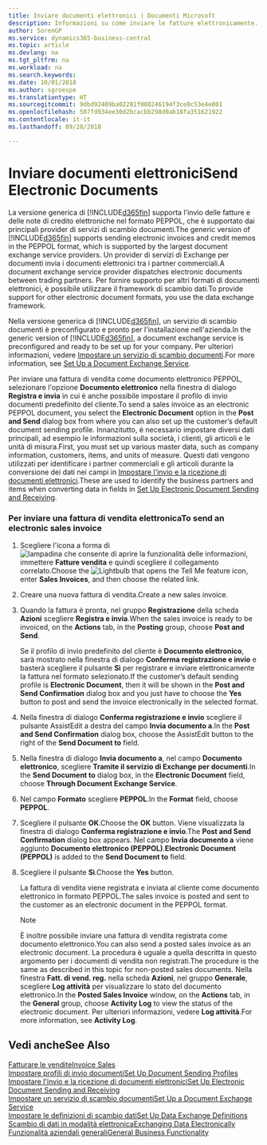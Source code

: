 ```yaml
---
title: Inviare documenti elettronici | Documenti Microsoft
description: Informazioni su come inviare le fatture elettronicamente.
author: SorenGP
ms.service: dynamics365-business-central
ms.topic: article
ms.devlang: na
ms.tgt_pltfrm: na
ms.workload: na
ms.search.keywords: 
ms.date: 10/01/2018
ms.author: sgroespe
ms.translationtype: HT
ms.sourcegitcommit: 9dbd92409ba02281f008246194f3ce0c53e4e001
ms.openlocfilehash: 507fd934ee30d2bcacbb298d0ab18fa351621922
ms.contentlocale: it-it
ms.lasthandoff: 09/28/2018

---
```

# <a name="send-electronic-documents"></a><span data-ttu-id="cdb2c-103">Inviare documenti elettronici</span><span class="sxs-lookup"><span data-stu-id="cdb2c-103">Send Electronic Documents</span></span>
<span data-ttu-id="cdb2c-104">La versione generica di [!INCLUDE[d365fin](includes/d365fin_md.md)] supporta l'invio delle fatture e delle note di credito elettroniche nel formato PEPPOL, che è supportato dai principali provider di servizi di scambio documenti.</span><span class="sxs-lookup"><span data-stu-id="cdb2c-104">The generic version of [!INCLUDE[d365fin](includes/d365fin_md.md)] supports sending electronic invoices and credit memos in the PEPPOL format, which is supported by the largest document exchange service providers.</span></span> <span data-ttu-id="cdb2c-105">Un provider di servizi di Exchange per documenti invia i documenti elettronici tra i partner commerciali.</span><span class="sxs-lookup"><span data-stu-id="cdb2c-105">A document exchange service provider dispatches electronic documents between trading partners.</span></span> <span data-ttu-id="cdb2c-106">Per fornire supporto per altri formati di documenti elettronici, è possibile utilizzare il framework di scambio dati.</span><span class="sxs-lookup"><span data-stu-id="cdb2c-106">To provide support for other electronic document formats, you use the data exchange framework.</span></span>  

 <span data-ttu-id="cdb2c-107">Nella versione generica di [!INCLUDE[d365fin](includes/d365fin_md.md)], un servizio di scambio documenti è preconfigurato e pronto per l'installazione nell'azienda.</span><span class="sxs-lookup"><span data-stu-id="cdb2c-107">In the generic version of [!INCLUDE[d365fin](includes/d365fin_md.md)], a document exchange service is preconfigured and ready to be set up for your company.</span></span> <span data-ttu-id="cdb2c-108">Per ulteriori informazioni, vedere [Impostare un servizio di scambio documenti](across-how-to-set-up-a-document-exchange-service.md).</span><span class="sxs-lookup"><span data-stu-id="cdb2c-108">For more information, see [Set Up a Document Exchange Service](across-how-to-set-up-a-document-exchange-service.md).</span></span>  

 <span data-ttu-id="cdb2c-109">Per inviare una fattura di vendita come documento elettronico PEPPOL, selezionare l'opzione **Documento elettronico** nella finestra di dialogo **Registra e invia** in cui è anche possibile impostare il profilo di invio documenti predefinito del cliente.</span><span class="sxs-lookup"><span data-stu-id="cdb2c-109">To send a sales invoice as an electronic PEPPOL document, you select the **Electronic Document** option in the **Post and Send** dialog box from where you can also set up the customer’s default document sending profile.</span></span> <span data-ttu-id="cdb2c-110">Innanzitutto, è necessario impostare diversi dati principali, ad esempio le informazioni sulla società, i clienti, gli articoli e le unità di misura.</span><span class="sxs-lookup"><span data-stu-id="cdb2c-110">First, you must set up various master data, such as company information, customers, items, and units of measure.</span></span> <span data-ttu-id="cdb2c-111">Questi dati vengono utilizzati per identificare i partner commerciali e gli articoli durante la conversione dei dati nei campi in [Impostare l'invio e la ricezione di documenti elettronici](across-how-to-set-up-electronic-document-sending-and-receiving.md).</span><span class="sxs-lookup"><span data-stu-id="cdb2c-111">These are used to identify the business partners and items when converting data in fields in [Set Up Electronic Document Sending and Receiving](across-how-to-set-up-electronic-document-sending-and-receiving.md).</span></span>  

### <a name="to-send-an-electronic-sales-invoice"></a><span data-ttu-id="cdb2c-112">Per inviare una fattura di vendita elettronica</span><span class="sxs-lookup"><span data-stu-id="cdb2c-112">To send an electronic sales invoice</span></span>  

1.  <span data-ttu-id="cdb2c-113">Scegliere l'icona a forma di ![lampadina che consente di aprire la funzionalità delle informazioni](media/ui-search/search_small.png "Informazioni sull'operazione che si desidera eseguire"), immettere **Fatture vendita** e quindi scegliere il collegamento correlato.</span><span class="sxs-lookup"><span data-stu-id="cdb2c-113">Choose the ![Lightbulb that opens the Tell Me feature](media/ui-search/search_small.png "Tell me what you want to do") icon, enter **Sales Invoices**, and then choose the related link.</span></span>  

2.  <span data-ttu-id="cdb2c-114">Creare una nuova fattura di vendita.</span><span class="sxs-lookup"><span data-stu-id="cdb2c-114">Create a new sales invoice.</span></span>  

3.  <span data-ttu-id="cdb2c-115">Quando la fattura è pronta, nel gruppo **Registrazione** della scheda **Azioni** scegliere **Registra e invia**.</span><span class="sxs-lookup"><span data-stu-id="cdb2c-115">When the sales invoice is ready to be invoiced, on the **Actions** tab, in the **Posting** group, choose **Post and Send**.</span></span>  

     <span data-ttu-id="cdb2c-116">Se il profilo di invio predefinito del cliente è **Documento elettronico**, sarà mostrato nella finestra di dialogo **Conferma registrazione e invio** e basterà scegliere il pulsante **Sì** per registrare e inviare elettronicamente la fattura nel formato selezionato.</span><span class="sxs-lookup"><span data-stu-id="cdb2c-116">If the customer’s default sending profile is **Electronic Document**, then it will be shown in the **Post and Send Confirmation** dialog box and you just have to choose the **Yes** button to post and send the invoice electronically in the selected format.</span></span>  

4.  <span data-ttu-id="cdb2c-117">Nella finestra di dialogo **Conferma registrazione e invio** scegliere il pulsante AssistEdit a destra del campo **Invia documento a**.</span><span class="sxs-lookup"><span data-stu-id="cdb2c-117">In the **Post and Send Confirmation** dialog box, choose the AssistEdit button to the right of the **Send Document to** field.</span></span>  

5.  <span data-ttu-id="cdb2c-118">Nella finestra di dialogo **Invia documento a**, nel campo **Documento elettronico**, scegliere **Tramite il servizio di Exchange per documenti**.</span><span class="sxs-lookup"><span data-stu-id="cdb2c-118">In the **Send Document to** dialog box, in the **Electronic Document** field, choose **Through Document Exchange Service**.</span></span>  

6.  <span data-ttu-id="cdb2c-119">Nel campo **Formato** scegliere **PEPPOL**.</span><span class="sxs-lookup"><span data-stu-id="cdb2c-119">In the **Format** field, choose **PEPPOL**.</span></span>  

7.  <span data-ttu-id="cdb2c-120">Scegliere il pulsante **OK**.</span><span class="sxs-lookup"><span data-stu-id="cdb2c-120">Choose the **OK** button.</span></span> <span data-ttu-id="cdb2c-121">Viene visualizzata la finestra di dialogo **Conferma registrazione e invio**.</span><span class="sxs-lookup"><span data-stu-id="cdb2c-121">The **Post and Send Confirmation** dialog box appears.</span></span> <span data-ttu-id="cdb2c-122">Nel campo **Invia documento a** viene aggiunto **Documento elettronico (PEPPOL)**.</span><span class="sxs-lookup"><span data-stu-id="cdb2c-122">**Electronic Document (PEPPOL)** is added to the **Send Document to** field.</span></span>  

8.  <span data-ttu-id="cdb2c-123">Scegliere il pulsante **Sì**.</span><span class="sxs-lookup"><span data-stu-id="cdb2c-123">Choose the **Yes** button.</span></span>  

     <span data-ttu-id="cdb2c-124">La fattura di vendita viene registrata e inviata al cliente come documento elettronico in formato PEPPOL.</span><span class="sxs-lookup"><span data-stu-id="cdb2c-124">The sales invoice is posted and sent to the customer as an electronic document in the PEPPOL format.</span></span>  

    > [!NOTE]  
    >  <span data-ttu-id="cdb2c-125">È inoltre possibile inviare una fattura di vendita registrata come documento elettronico.</span><span class="sxs-lookup"><span data-stu-id="cdb2c-125">You can also send a posted sales invoice as an electronic document.</span></span> <span data-ttu-id="cdb2c-126">La procedura è uguale a quella descritta in questo argomento per i documenti di vendita non registrati.</span><span class="sxs-lookup"><span data-stu-id="cdb2c-126">The procedure is the same as described in this topic for non-posted sales documents.</span></span> <span data-ttu-id="cdb2c-127">Nella finestra **Fatt. di vend. reg.** nella scheda **Azioni**, nel gruppo **Generale**, scegliere **Log attività** per visualizzare lo stato del documento elettronico.</span><span class="sxs-lookup"><span data-stu-id="cdb2c-127">In the **Posted Sales Invoice** window, on the **Actions** tab, in the **General** group, choose **Activity Log** to view the status of the electronic document.</span></span> <span data-ttu-id="cdb2c-128">Per ulteriori informazioni, vedere **Log attività**.</span><span class="sxs-lookup"><span data-stu-id="cdb2c-128">For more information, see **Activity Log**.</span></span>  

## <a name="see-also"></a><span data-ttu-id="cdb2c-129">Vedi anche</span><span class="sxs-lookup"><span data-stu-id="cdb2c-129">See Also</span></span>  
[<span data-ttu-id="cdb2c-130">Fatturare le vendite</span><span class="sxs-lookup"><span data-stu-id="cdb2c-130">Invoice Sales</span></span>](sales-how-invoice-sales.md)  
[<span data-ttu-id="cdb2c-131">Impostare profili di invio documenti</span><span class="sxs-lookup"><span data-stu-id="cdb2c-131">Set Up Document Sending Profiles</span></span>](sales-how-setup-document-send-profiles.md)  
[<span data-ttu-id="cdb2c-132">Impostare l'invio e la ricezione di documenti elettronici</span><span class="sxs-lookup"><span data-stu-id="cdb2c-132">Set Up Electronic Document Sending and Receiving</span></span>](across-how-to-set-up-electronic-document-sending-and-receiving.md)  
[<span data-ttu-id="cdb2c-133">Impostare un servizio di scambio documenti</span><span class="sxs-lookup"><span data-stu-id="cdb2c-133">Set Up a Document Exchange Service</span></span>](across-how-to-set-up-a-document-exchange-service.md)  
[<span data-ttu-id="cdb2c-134">Impostare le definizioni di scambio dati</span><span class="sxs-lookup"><span data-stu-id="cdb2c-134">Set Up Data Exchange Definitions</span></span>](across-how-to-set-up-data-exchange-definitions.md)  
[<span data-ttu-id="cdb2c-135">Scambio di dati in modalità elettronica</span><span class="sxs-lookup"><span data-stu-id="cdb2c-135">Exchanging Data Electronically</span></span>](across-data-exchange.md)  
[<span data-ttu-id="cdb2c-136">Funzionalità aziendali generali</span><span class="sxs-lookup"><span data-stu-id="cdb2c-136">General Business Functionality</span></span>](ui-across-business-areas.md)  

